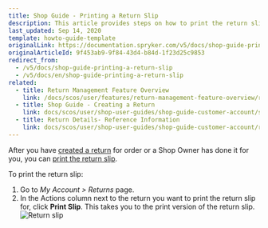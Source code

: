 ```yaml
---
title: Shop Guide - Printing a Return Slip
description: This article provides steps on how to print the return slip in the Spryker Storefront.
last_updated: Sep 14, 2020
template: howto-guide-template
originalLink: https://documentation.spryker.com/v5/docs/shop-guide-printing-a-return-slip
originalArticleId: 9f453ab9-9f84-43d4-b84d-1f23d25c9853
redirect_from:
  - /v5/docs/shop-guide-printing-a-return-slip
  - /v5/docs/en/shop-guide-printing-a-return-slip
related:
  - title: Return Management Feature Overview
    link: /docs/scos/user/features/return-management-feature-overview/return-management-feature-overview.html
  - title: Shop Guide - Creating a Return
    link: docs/scos/user/shop-user-guides/shop-guide-customer-account/shop-guide-returns-management/shop-guide-creating-a-return.html
  - title: Return Details- Reference Information
    link: docs/scos/user/shop-user-guides/shop-guide-customer-account/references/return-details-reference-information.html
---
```


After you have [created a return](/docs/scos/user/shop-user-guides/shop-guide-customer-account/shop-guide-returns-management/shop-guide-creating-a-return.html) for order or a Shop Owner has done it for you, you can [print the return slip](/docs/scos/user/features/return-management-feature-overview/return-management-feature-overview.html).

To print the return slip:

1. Go to *My Account > Returns* page.
2. In the Actions column next to the return you want to print the return slip for, click **Print Slip**. This takes you to the print version of the return slip.
![Return slip](https://spryker.s3.eu-central-1.amazonaws.com/docs/Features/Order+Management/Return+Management/Return+Management+Feature+Overview/return-slip.png)
